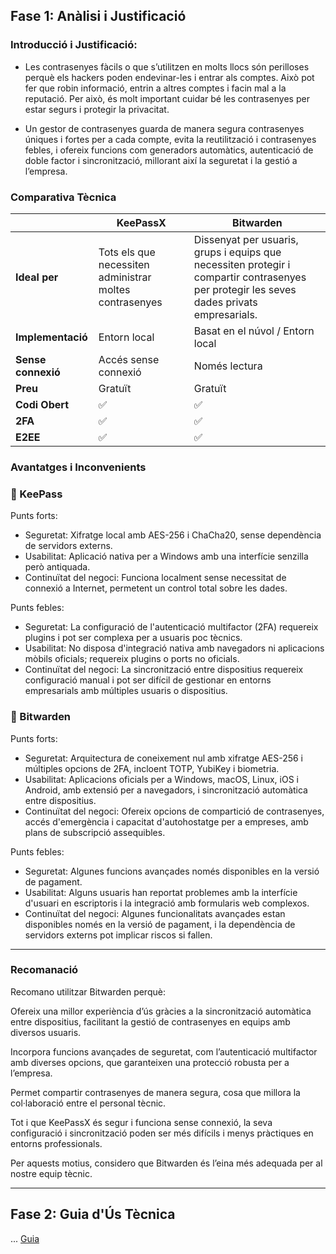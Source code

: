 ## Fase 1: Anàlisi i Justificació 

### Introducció i Justificació:
- Les contrasenyes fàcils o que s’utilitzen en molts llocs són perilloses perquè els hackers poden endevinar-les i entrar als comptes. Això pot fer que robin informació, entrin a altres comptes i facin mal a la reputació. Per això, és molt important cuidar bé les contrasenyes per estar segurs i protegir la privacitat.

  
- Un gestor de contrasenyes guarda de manera segura contrasenyes úniques i fortes per a cada compte, evita la reutilització i contrasenyes febles, i ofereix funcions com generadors automàtics, autenticació de doble factor i sincronització, millorant així la seguretat i la gestió a l’empresa.


### Comparativa Tècnica
|  | **KeePassX** | **Bitwarden** |
| :---- | ----- | ----- |
| **Ideal per** | Tots els que necessiten administrar moltes contrasenyes | Dissenyat per usuaris, grups i equips que necessiten protegir i compartir contrasenyes per protegir les seves dades privats empresarials. |
| **Implementació** | Entorn local | Basat en el núvol / Entorn local |
| **Sense connexió** | Accés sense connexió | Només lectura |
| **Preu** | Gratuït | Gratuït |
| **Codi Obert** |    ✅ |    ✅    |
| **2FA** |    ✅ |    ✅ |
| **E2EE** |    ✅ |    ✅ |


### Avantatges i Inconvenients
### 🔐 KeePass
Punts forts:
- Seguretat: Xifratge local amb AES-256 i ChaCha20, sense dependència de servidors externs.
- Usabilitat: Aplicació nativa per a Windows amb una interfície senzilla però antiquada.
- Continuïtat del negoci: Funciona localment sense necessitat de connexió a Internet, permetent un control total sobre les dades.
  
Punts febles:
- Seguretat: La configuració de l'autenticació multifactor (2FA) requereix plugins i pot ser complexa per a usuaris poc tècnics.
- Usabilitat: No disposa d'integració nativa amb navegadors ni aplicacions mòbils oficials; requereix plugins o ports no oficials.
- Continuïtat del negoci: La sincronització entre dispositius requereix configuració manual i pot ser difícil de gestionar en entorns empresarials amb múltiples usuaris o dispositius.
  
### 🔐 Bitwarden
Punts forts:
- Seguretat: Arquitectura de coneixement nul amb xifratge AES-256 i múltiples opcions de 2FA, incloent TOTP, YubiKey i biometria.
- Usabilitat: Aplicacions oficials per a Windows, macOS, Linux, iOS i Android, amb extensió per a navegadors, i sincronització automàtica entre dispositius.
- Continuïtat del negoci: Ofereix opcions de compartició de contrasenyes, accés d'emergència i capacitat d'autohostatge per a empreses, amb plans de subscripció assequibles.

Punts febles: 
- Seguretat: Algunes funcions avançades només disponibles en la versió de pagament.
- Usabilitat: Alguns usuaris han reportat problemes amb la interfície d'usuari en escriptoris i la integració amb formularis web complexos.
- Continuïtat del negoci: Algunes funcionalitats avançades estan disponibles només en la versió de pagament, i la dependència de servidors externs pot implicar riscos si fallen.

---

### Recomanació
Recomano utilitzar Bitwarden perquè:

Ofereix una millor experiència d’ús gràcies a la sincronització automàtica entre dispositius, facilitant la gestió de contrasenyes en equips amb diversos usuaris.

Incorpora funcions avançades de seguretat, com l’autenticació multifactor amb diverses opcions, que garanteixen una protecció robusta per a l’empresa.

Permet compartir contrasenyes de manera segura, cosa que millora la col·laboració entre el personal tècnic.

Tot i que KeePassX és segur i funciona sense connexió, la seva configuració i sincronització poden ser més difícils i menys pràctiques en entorns professionals.

Per aquests motius, considero que Bitwarden és l’eina més adequada per al nostre equip tècnic.

---

## Fase 2: Guia d'Ús Tècnica  

... [Guia](guia.md)
